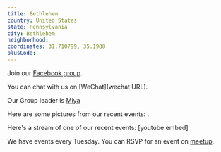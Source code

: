 ```yaml
---
title: Bethlehem
country: United States
state: Pennsylvania
city: Bethlehem
neighborhood: 
coordinates: 31.710799, 35.1988
plusCode:
---
```

Join our [Facebook group](https://www.facebook.com/groups/216683128680444).

You can chat with us on [WeChat](wechat URL).

Our Group leader is [Miya](freecodecamp.org/miya)

Here are some pictures from our recent events:
![]().

Here's a stream of one of our recent events:
[youtube embed]

We have events every Tuesday. You can RSVP for an event on [meetup](meetupurl).

